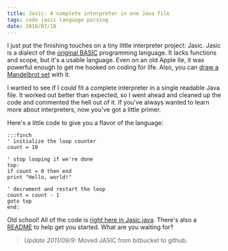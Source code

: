 ```yaml
---
title: Jasic: A complete interpreter in one Java file
tags: code jasic language parsing
date: 2010/07/18
---
```

I just put the finishing touches on a tiny little interpreter project: Jasic.
Jasic is a dialect of the [original BASIC](http://en.wikipedia.org/wiki/Dartmouth_BASIC) programming language. It lacks
functions and scope, but it's a usable language. Even on an old Apple IIe, it
was powerful enough to get me hooked on coding for life. Also, you can [draw a
Mandelbrot set](http://github.com/munificent/jasic/blob/master/sample/mandel.jas) with it.

I wanted to see if I could fit a complete interpreter in a single readable
Java file. It worked out better than expected, so I went ahead and cleaned up
the code and commented the hell out of it. If you've always wanted to learn
more about interpreters, now you've got a little primer.

Here's a little code to give you a flavor of the language:

    :::finch
    ' initialize the loop counter
    count = 10

    ' stop looping if we're done
    top:
    if count = 0 then end
    print "Hello, world!"

    ' decrement and restart the loop
    count = count - 1
    goto top
    end:

Old school! All of the code is [right here in Jasic.java](http://github.com/munificent/jasic/blob/master/com/stuffwithstuff/Jasic.java). There's also a
[README](http://github.com/munificent/jasic/blob/master/README) to help get you started. What are you waiting for?

<blockquote class="update">
<p><em>Update 2011/09/9:</em> Moved JASIC from bitbucket to github.</p>
</blockquote>
